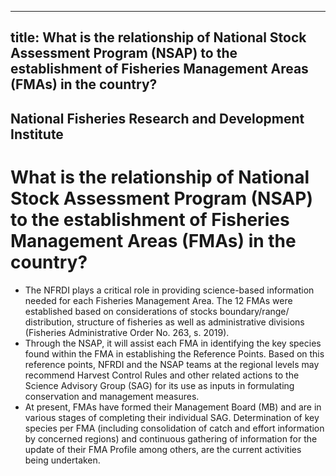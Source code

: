 --- 
 title: What is the relationship of National Stock Assessment Program (NSAP) to the establishment of Fisheries Management Areas (FMAs) in the country?
 ---

## National Fisheries Research and Development Institute

# What is the relationship of National Stock Assessment Program (NSAP) to the establishment of Fisheries Management Areas (FMAs) in the country?


 - The NFRDI plays a critical role in providing science-based information needed for each Fisheries Management Area. The 12 FMAs were established based on considerations of stocks boundary/range/ distribution, structure of fisheries as well as administrative divisions (Fisheries Administrative Order No. 263, s. 2019).
 - Through the NSAP, it will assist each FMA in identifying the key species found within the FMA in establishing the Reference Points. Based on this reference points, NFRDI and the NSAP teams at the regional levels may recommend Harvest Control Rules and other related actions to the Science Advisory Group (SAG) for its use as inputs in formulating conservation and management measures.
 - At present, FMAs have formed their Management Board (MB) and are in various stages of completing their individual SAG. Determination of key species per FMA (including consolidation of catch and effort information by concerned regions) and continuous gathering of information for the update of their FMA  Profile among others, are the current activities being undertaken.
